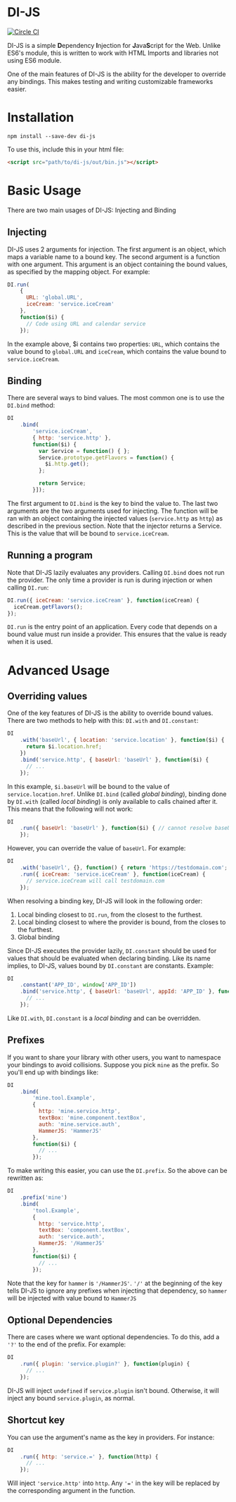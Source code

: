 # DI-JS

[![Circle CI](https://circleci.com/gh/garysoed/di.svg?style=svg)](https://circleci.com/gh/garysoed/di)

DI-JS is a simple **D**ependency **I**njection for **J**ava**S**cript for the Web. Unlike ES6's module, this is written to work with HTML Imports and libraries not using ES6 module.

One of the main features of DI-JS is the ability for the developer to override any bindings. This makes testing and writing customizable frameworks easier.

# Installation
```
npm install --save-dev di-js
```

To use this, include this in your html file:
```html
<script src="path/to/di-js/out/bin.js"></script>
```

# Basic Usage
There are two main usages of DI-JS: Injecting and Binding

## Injecting
DI-JS uses 2 arguments for injection. The first argument is an object, which maps a variable name to
a bound key. The second argument is a function with one argument. This argument is an object
containing the bound values, as specified by the mapping object. For example:
```javascript
DI.run(
    {
      URL: 'global.URL',
      iceCream: 'service.iceCream'
    },
    function($i) {
      // Code using URL and calendar service
    });
```

In the example above, $i contains two properties: `URL`, which contains the value bound to
`global.URL` and `iceCream`, which contains the value bound to `service.iceCream`.

## Binding
There are several ways to bind values. The most common one is to use the `DI.bind` method:
```javascript
DI
    .bind(
        'service.iceCream',
        { http: 'service.http' },
        function($i) {
          var Service = function() { };
          Service.prototype.getFlavors = function() {
            $i.http.get();
          };

          return Service;
        }]);
```

The first argument to `DI.bind` is the key to bind the value to. The last two arguments are the two
arguments used for injecting. The function will be ran with an object containing the injected values
(`service.http` as `http`) as described in the previous section. Note that the injector returns a
Service. This is the value that will be bound to `service.iceCream`.

## Running a program
Note that DI-JS lazily evaluates any providers. Calling `DI.bind` does not run the provider. The
only time a provider is run is during injection or when calling `DI.run`:

```javascript
DI.run({ iceCream: 'service.iceCream' }, function(iceCream) {
  iceCream.getFlavors();
});
```

`DI.run` is the entry point of an application. Every code that depends on a bound value must run
inside a provider. This ensures that the value is ready when it is used.

# Advanced Usage
## Overriding values
One of the key features of DI-JS is the ability to override bound values. There are two methods to
help with this: `DI.with` and `DI.constant`:

```javascript
DI
    .with('baseUrl', { location: 'service.location' }, function($i) {
      return $i.location.href;
    })
    .bind('service.http', { baseUrl: 'baseUrl' }, function($i) {
      // ...
    });
```

In this example, `$i.baseUrl` will be bound to the value of `service.location.href`. Unlike
`DI.bind` (called *global binding*), binding done by `DI.with` (called *local binding*) is only
available to calls chained after it. This means that the following will not work:

```javascript
DI
    .run({ baseUrl: 'baseUrl' }, function($i) { // cannot resolve baseUrl
    });
```

However, you can override the value of `baseUrl`. For example:

```javascript
DI
    .with('baseUrl', {}, function() { return 'https://testdomain.com'; })
    .run({ iceCream: 'service.iceCream' }, function(iceCream) {
      // service.iceCream will call testdomain.com
    });
```

When resolving a binding key, DI-JS will look in the following order:
  1. Local binding closest to `DI.run`, from the closest to the furthest.
  2. Local binding closest to where the provider is bound, from the closes to the furthest.
  3. Global binding

Since DI-JS executes the provider lazily, `DI.constant` should be used for values that should be evaluated when declaring binding. Like its name implies, to DI-JS, values bound by `DI.constant` are constants. Example:
```javascript
DI
    .constant('APP_ID', window['APP_ID'])
    .bind('service.http', { baseUrl: 'baseUrl', appId: 'APP_ID' }, function($i) {
      // ...
    });
```

Like `DI.with`, `DI.constant` is a *local binding* and can be overridden.

## Prefixes
If you want to share your library with other users, you want to namespace your bindings to avoid collisions. Suppose you pick `mine` as the prefix. So you'll end up with bindings like:
```javascript
DI
    .bind(
        'mine.tool.Example',
        {
          http: 'mine.service.http',
          textBox: 'mine.component.textBox',
          auth: 'mine.service.auth',
          HammerJS: 'HammerJS'
        },
        function($i) {
          // ...
        });
```

To make writing this easier, you can use the `DI.prefix`. So the above can be rewritten as:

```javascript
DI
    .prefix('mine')
    .bind(
        'tool.Example',
        {
          http: 'service.http',
          textBox: 'component.textBox',
          auth: 'service.auth',
          HammerJS: '/HammerJS'
        },
        function($i) {
          // ...
        });
```

Note that the key for `hammer` is `'/HammerJS'`. `'/'` at the beginning of the key tells DI-JS to ignore any prefixes when injecting that dependency, so `hammer` will be injected with value bound to `HammerJS`

## Optional Dependencies
There are cases where we want optional dependencies. To do this, add a `'?'` to the end of the prefix. For example:
```javascript
DI
    .run({ plugin: 'service.plugin?' }, function(plugin) {
      // ...
    });
```

DI-JS will inject `undefined` if `service.plugin` isn't bound. Otherwise, it will inject any bound `service.plugin`, as normal.

## Shortcut key
You can use the argument's name as the key in providers. For instance:
```javascript
DI
    .run({ http: 'service.=' }, function(http) {
      // ...
    });
```

Will inject `'service.http'` into `http`. Any `'='` in the key will be replaced by the corresponding argument in the function.
